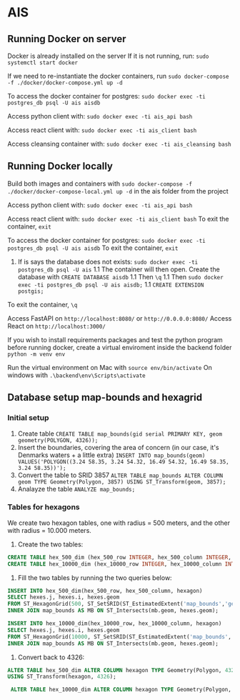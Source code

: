 # AIS

## Running Docker on server
Docker is already installed on the server
If it is not running, run: ```sudo systemctl start docker```

If we need to re-instantiate the docker containers, run 
```sudo docker-compose -f ./docker/docker-compose.yml up -d```

To access the docker container for postgres:
```sudo docker exec -ti postgres_db psql -U ais aisdb```

Access python client with: 
```sudo docker exec -ti ais_api bash```

Access react client with: 
```sudo docker exec -ti ais_client bash```

Access cleansing container with:
```sudo docker exec -ti ais_cleansing bash```

## Running Docker locally
Build both images and containers with ```sudo docker-compose -f ./docker/docker-compose-local.yml up -d``` in the ais folder from the project

Access python client with: 
```sudo docker exec -ti ais_api bash```

Access react client with: 
```sudo docker exec -ti ais_client bash```
To exit the container, ```exit```

To access the docker container for postgres:
```sudo docker exec -ti postgres_db psql -U ais aisdb```
To exit the container, ```exit```

1. If is says the database does not exists:
```sudo docker exec -ti postgres_db psql -U ais```
1.1 The container will then open. Create the database with ```CREATE DATABASE aisdb```
1.1 Then ```\q```
1.1 Then ```sudo docker exec -ti postgres_db psql -U ais aisdb;```
1.1 ```CREATE EXTENSION postgis;```

To exit the container, ```\q```

Access FastAPI on ```http://localhost:8080/``` or ```http://0.0.0.0:8080/```
Access React on ```http://localhost:3000/```

If you wish to install requirements packages and test the python program before running docker, create a virtual enviroment inside the backend folder
```python -m venv env```

Run the virtual environment on Mac with 
```source env/bin/activate```
On windows with ```.\backend\env\Scripts\activate```

## Database setup map-bounds and hexagrid
### Initial setup
1. Create table ```CREATE TABLE map_bounds(gid serial PRIMARY KEY, geom geometry(POLYGON, 4326));```
1. Insert the boundaries, covering the area of concern (in our case, it's Denmarks waters + a little extra)
```INSERT INTO map_bounds(geom) VALUES('POLYGON((3.24 58.35, 3.24 54.32, 16.49 54.32, 16.49 58.35, 3.24 58.35))');```
1. Convert the table to SRID 3857 ```ALTER TABLE map_bounds ALTER COLUMN geom TYPE Geometry(Polygon, 3857) USING ST_Transform(geom, 3857); ```
1. Analayze the table ```ANALYZE map_bounds;```

### Tables for hexagons
We create two hexagon tables, one with radius = 500 meters, and the other with radius = 10.000 meters.
1. Create the two tables:
```SQL
CREATE TABLE hex_500_dim (hex_500_row INTEGER, hex_500_column INTEGER, PRIMARY KEY(hex_500_row, hex_500_column), hexagon geometry);
CREATE TABLE hex_10000_dim (hex_10000_row INTEGER, hex_10000_column INTEGER, PRIMARY KEY(hex_10000_row, hex_10000_column), hexagon geometry);
```
1. Fill the two tables by running the two queries below:
``` SQL
INSERT INTO hex_500_dim(hex_500_row, hex_500_column, hexagon)
SELECT hexes.j, hexes.i, hexes.geom  
FROM ST_HexagonGrid(500, ST_SetSRID(ST_EstimatedExtent('map_bounds','geom'), 3857)) AS hexes  
INNER JOIN map_bounds AS MB ON ST_Intersects(mb.geom, hexes.geom);
```
``` SQL
INSERT INTO hex_10000_dim(hex_10000_row, hex_10000_column, hexagon)
SELECT hexes.j, hexes.i, hexes.geom  
FROM ST_HexagonGrid(10000, ST_SetSRID(ST_EstimatedExtent('map_bounds','geom'), 3857)) AS hexes  
INNER JOIN map_bounds AS MB ON ST_Intersects(mb.geom, hexes.geom);
```
1. Convert back to 4326:
 ```SQL
 ALTER TABLE hex_500_dim ALTER COLUMN hexagon TYPE Geometry(Polygon, 4326) 
 USING ST_Transform(hexagon, 4326);
 ```
```SQL
 ALTER TABLE hex_10000_dim ALTER COLUMN hexagon TYPE Geometry(Polygon, 4326) USING ST_Transform(hexagon, 4326);
 ```
